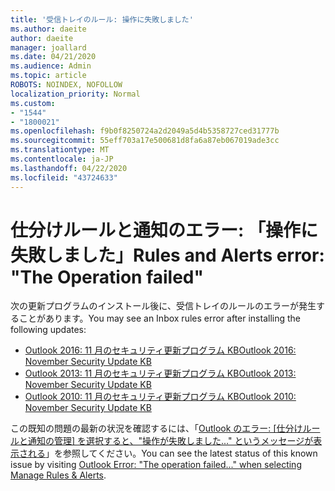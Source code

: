 ```yaml
---
title: '受信トレイのルール: 操作に失敗しました'
ms.author: daeite
author: daeite
manager: joallard
ms.date: 04/21/2020
ms.audience: Admin
ms.topic: article
ROBOTS: NOINDEX, NOFOLLOW
localization_priority: Normal
ms.custom:
- "1544"
- "1800021"
ms.openlocfilehash: f9b0f8250724a2d2049a5d4b5358727ced31777b
ms.sourcegitcommit: 55eff703a17e500681d8fa6a87eb067019ade3cc
ms.translationtype: MT
ms.contentlocale: ja-JP
ms.lasthandoff: 04/22/2020
ms.locfileid: "43724633"
---
```

# <a name="rules-and-alerts-error-the-operation-failed"></a><span data-ttu-id="d5cd1-102">仕分けルールと通知のエラー: 「操作に失敗しました」</span><span class="sxs-lookup"><span data-stu-id="d5cd1-102">Rules and Alerts error: "The Operation failed"</span></span>

<span data-ttu-id="d5cd1-103">次の更新プログラムのインストール後に、受信トレイのルールのエラーが発生することがあります。</span><span class="sxs-lookup"><span data-stu-id="d5cd1-103">You may see an Inbox rules error after installing the following updates:</span></span>

- [<span data-ttu-id="d5cd1-104">Outlook 2016: 11 月のセキュリティ更新プログラム KB</span><span class="sxs-lookup"><span data-stu-id="d5cd1-104">Outlook 2016: November Security Update KB</span></span>](https://support.microsoft.com/help/4461506)
- [<span data-ttu-id="d5cd1-105">Outlook 2013: 11 月のセキュリティ更新プログラム KB</span><span class="sxs-lookup"><span data-stu-id="d5cd1-105">Outlook 2013: November Security Update KB</span></span>](https://support.microsoft.com/help/4461486)
- [<span data-ttu-id="d5cd1-106">Outlook 2010: 11 月のセキュリティ更新プログラム KB</span><span class="sxs-lookup"><span data-stu-id="d5cd1-106">Outlook 2010: November Security Update KB</span></span>](https://support.microsoft.com/help/4461585)

<span data-ttu-id="d5cd1-107">この既知の問題の最新の状況を確認するには、「[Outlook のエラー: [仕分けルールと通知の管理] を選択すると、"操作が失敗しました..." というメッセージが表示される](https://support.office.com/article/Outlook-Error-The-operation-failed-when-selecting-Manage-Rules-Alerts-64b6ff77-98c2-4564-9cbf-25bd8e17fb8b%20)」を参照してください。</span><span class="sxs-lookup"><span data-stu-id="d5cd1-107">You can see the latest status of this known issue by visiting [Outlook Error: "The operation failed..." when selecting Manage Rules & Alerts](https://support.office.com/article/Outlook-Error-The-operation-failed-when-selecting-Manage-Rules-Alerts-64b6ff77-98c2-4564-9cbf-25bd8e17fb8b%20).</span></span>
